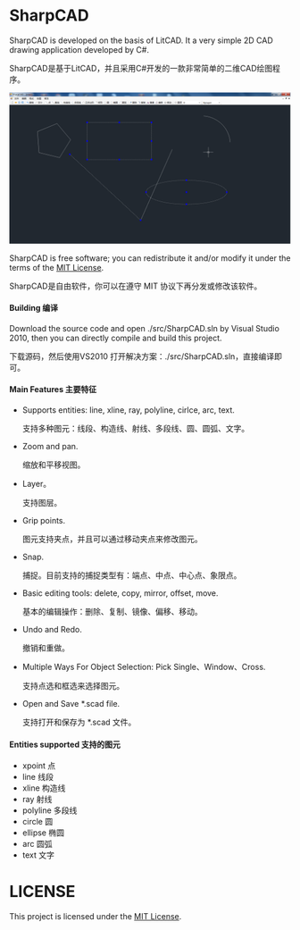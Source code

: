 # SharpCAD
SharpCAD is developed on the basis of LitCAD. It a very simple 2D CAD drawing application developed by C#.

SharpCAD是基于LitCAD，并且采用C#开发的一款非常简单的二维CAD绘图程序。

![cover](doc/images/sharpcad.png)

SharpCAD is free software; you can redistribute it and/or modify it under the terms of the [MIT License](https://opensource.org/licenses/MIT).

SharpCAD是自由软件，你可以在遵守 MIT 协议下再分发或修改该软件。

#### Building 编译

Download the source code and open ./src/SharpCAD.sln by Visual Studio 2010, then you can directly compile and build this project.

下载源码，然后使用VS2010 打开解决方案：./src/SharpCAD.sln，直接编译即可。

#### Main Features 主要特征

* Supports entities: line, xline, ray, polyline, cirlce, arc, text.

  支持多种图元：线段、构造线、射线、多段线、圆、圆弧、文字。

* Zoom and pan.

  缩放和平移视图。

* Layer。

  支持图层。

* Grip points.

  图元支持夹点，并且可以通过移动夹点来修改图元。

* Snap.

  捕捉。目前支持的捕捉类型有：端点、中点、中心点、象限点。

* Basic editing tools: delete, copy, mirror, offset, move.

  基本的编辑操作：删除、复制、镜像、偏移、移动。

* Undo and Redo.

  撤销和重做。

* Multiple Ways For Object Selection: Pick Single、Window、Cross.

  支持点选和框选来选择图元。

* Open and Save *.scad file.

  支持打开和保存为 *.scad 文件。

#### Entities supported 支持的图元

* xpoint 点
* line 线段
* xline 构造线
* ray 射线
* polyline 多段线
* circle 圆
* ellipse 椭圆
* arc 圆弧
* text 文字

# LICENSE

This project is licensed under the [MIT License](LICENSE).
